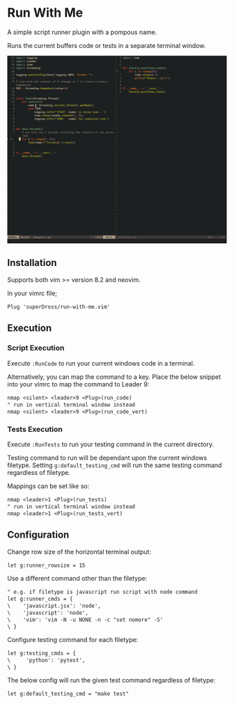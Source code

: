 # Run With Me

A simple script runner plugin with a pompous name.

Runs the current buffers code or tests in a separate terminal window.

![](docs/run-with-me.gif)


## Installation

Supports both vim >= version 8.2 and neovim.

In your vimrc file;

```vim
Plug 'superDross/run-with-me.vim'
```


## Execution

### Script Execution

Execute `:RunCode` to run your current windows code in a terminal.

Alternatively, you can map the command to a key. Place the below snippet into your vimrc to map the command to Leader 9:

```vim
nmap <silent> <leader>9 <Plug>(run_code)
" run in vertical terminal window instead
nmap <silent> <leader>9 <Plug>(run_code_vert)
```

### Tests Execution

Execute `:RunTests` to run your testing command in the current directory.

Testing command to run will be dependant upon the current windows filetype. Setting `g:default_testing_cmd` will run the same testing command regardless of filetype.

Mappings can be set like so:

```vim
nmap <leader>1 <Plug>(run_tests)
" run in vertical terminal window instead
nmap <leader>1 <Plug>(run_tests_vert)
```


## Configuration

Change row size of the horizontal terminal output:

```vim
let g:runner_rowsize = 15
```

Use a different command other than the filetype:

```vim
" e.g. if filetype is javascript run script with node command
let g:runner_cmds = {
\    'javascript.jsx': 'node',
\    'javascript': 'node',
\    'vim': 'vim -N -u NONE -n -c "set nomore" -S'
\ }
```

Configure testing command for each filetype:

```vim
let g:testing_cmds = {
\     'python': 'pytest',
\ }
```

The below config will run the given test command regardless of filetype:

```vim
let g:default_testing_cmd = "make test"
```
